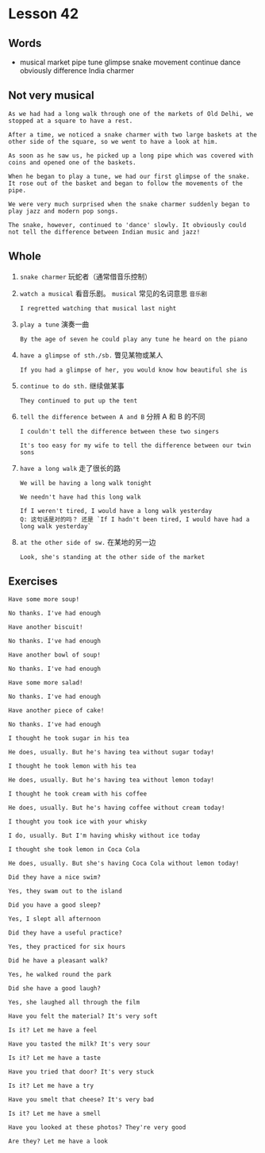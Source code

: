 # Lesson 42

## Words

- musical market pipe tune glimpse snake movement continue dance obviously difference India charmer

## Not very musical

```
As we had had a long walk through one of the markets of Old Delhi, we stopped at a square to have a rest.

After a time, we noticed a snake charmer with two large baskets at the other side of the square, so we went to have a look at him.

As soon as he saw us, he picked up a long pipe which was covered with coins and opened one of the baskets.

When he began to play a tune, we had our first glimpse of the snake. It rose out of the basket and began to follow the movements of the pipe.

We were very much surprised when the snake charmer suddenly began to play jazz and modern pop songs.

The snake, however, continued to 'dance' slowly. It obviously could not tell the difference between Indian music and jazz!
```

## Whole

1. `snake charmer` 玩蛇者（通常借音乐控制）

2. `watch a musical` 看音乐剧。 `musical` 常见的名词意思 `音乐剧`

   ```
   I regretted watching that musical last night
   ```

3. `play a tune` 演奏一曲

   ```
   By the age of seven he could play any tune he heard on the piano
   ```

4. `have a glimpse of sth./sb.` 瞥见某物或某人

   ```
   If you had a glimpse of her, you would know how beautiful she is
   ```

5. `continue to do sth.` 继续做某事

   ```
   They continued to put up the tent
   ```

6. `tell the difference between A and B` 分辨 A 和 B 的不同

   ```
   I couldn't tell the difference between these two singers

   It's too easy for my wife to tell the difference between our twin sons
   ```

7. `have a long walk` 走了很长的路

   ```
   We will be having a long walk tonight

   We needn't have had this long walk

   If I weren't tired, I would have a long walk yesterday
   Q: 这句话是对的吗？ 还是 `If I hadn't been tired, I would have had a long walk yesterday`
   ```

8. `at the other side of sw.` 在某地的另一边

   ```
   Look, she's standing at the other side of the market
   ```

## Exercises

```
Have some more soup!

No thanks. I've had enough
```

```
Have another biscuit!

No thanks. I've had enough
```

```
Have another bowl of soup!

No thanks. I've had enough
```

```
Have some more salad!

No thanks. I've had enough
```

```
Have another piece of cake!

No thanks. I've had enough
```

```
I thought he took sugar in his tea

He does, usually. But he's having tea without sugar today!
```

```
I thought he took lemon with his tea

He does, usually. But he's having tea without lemon today!
```

```
I thought he took cream with his coffee

He does, usually. But he's having coffee without cream today!
```

```
I thought you took ice with your whisky

I do, usually. But I'm having whisky without ice today
```

```
I thought she took lemon in Coca Cola

He does, usually. But she's having Coca Cola without lemon today!
```

```
Did they have a nice swim?

Yes, they swam out to the island
```

```
Did you have a good sleep?

Yes, I slept all afternoon
```

```
Did they have a useful practice?

Yes, they practiced for six hours
```

```
Did he have a pleasant walk?

Yes, he walked round the park
```

```
Did she have a good laugh?

Yes, she laughed all through the film
```

```
Have you felt the material? It's very soft

Is it? Let me have a feel
```

```
Have you tasted the milk? It's very sour

Is it? Let me have a taste
```

```
Have you tried that door? It's very stuck

Is it? Let me have a try
```

```
Have you smelt that cheese? It's very bad

Is it? Let me have a smell
```

```
Have you looked at these photos? They're very good

Are they? Let me have a look
```
